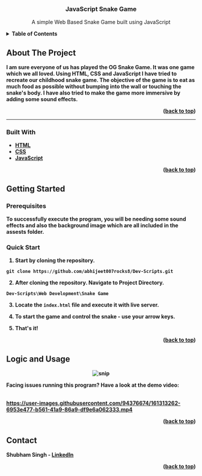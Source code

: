  <h3 align="center">JavaScript Snake Game</h3>

  <p align="center">
 A simple Web Based Snake Game built using JavaScript
    <br />
   
  





<details>
  <summary><b>Table of Contents</summary>
  <ol>
    <li>
      <a href="#about-the-project">About The Project</a>
      <ul>
        <li><a href="#built-with">Built With</a></li>
      </ul>
    </li>
    <li>
      <a href="#getting-started">Getting Started</a>
      <ul>
        <li><a href="#prerequisites">Prerequisites</a></li>
   </ul>
    </li>
    <li><a href="#logic-and-usage">Logic and Usage</a></li>
     </li>
    <li><a href="#contact">Contact</a></li>
  
  </ol>
</details>




## About The Project


I am sure everyone of us has played the OG Snake Game. It was one game which we all loved. Using HTML, CSS and JavaScript I have tried to recreate our childhood snake game. The objective of the game is to eat as much food as possible without bumping into the wall or touching the snake's body. I have also tried to make the game more immersive by adding some sound effects.


<p align="right">(<a href="#top">back to top</a>)</p>


<hr>

### Built With

* [HTML](https://developer.mozilla.org/en-US/docs/Web/HTML)
* [CSS](https://developer.mozilla.org/en-US/docs/Web/CSS)
* [JavaScript](https://www.javascript.com/)


<p align="right">(<a href="#top">back to top</a>)</p>




## Getting Started



### Prerequisites

To successfully execute the program, you will be needing some sound effects and also the background image which are all included in the assests folder.

### Quick Start
1. Start by cloning the repository.
```
git clone https://github.com/abhijeet007rocks8/Dev-Scripts.git
```
2. After cloning the repository. Navigate to Project Directory.
```
Dev-Scripts\Web Development\Snake Game
```
3. Locate the `index.html` file and execute it with live server.

4. To start the game and control the snake - use your arrow keys.

5. That's it! 



<p align="right">(<a href="#top">back to top</a>)</p>




## Logic and Usage

   <div align="center">
   
   <img src="https://raw.githubusercontent.com/LiQuiD-404/Dev-Scripts/main/Web%20Development/Snake%20Game/snips/snip1.png" alt="snip" > 
   
</div>


Facing issues running this program? Have a look at the demo video:
<br><br>

https://user-images.githubusercontent.com/94376674/161313262-6953e477-b561-41a9-86a9-df9e6a062333.mp4



<p align="right">(<a href="#top">back to top</a>)</p>






## Contact

Shubham Singh - [LinkedIn](https://www.linkedin.com/in/shubham-singh-519769220/) 



<p align="right">(<a href="#top">back to top</a>)</p>






